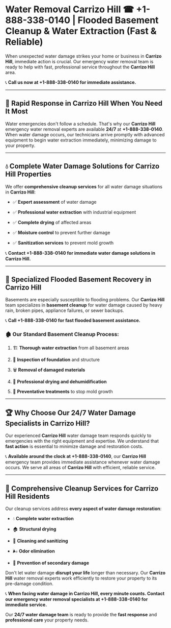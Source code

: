 # Water Removal Carrizo Hill ☎ +1-888-338-0140 | Flooded Basement Cleanup & Water Extraction (Fast & Reliable)

When unexpected water damage strikes your home or business in **Carrizo Hill**, immediate action is crucial. Our emergency water removal team is ready to help with fast, professional service throughout the **Carrizo Hill** area. 

📞 **Call us now at +1-888-338-0140 for immediate assistance.**
---
## 🚀 Rapid Response in Carrizo Hill When You Need It Most
Water emergencies don't follow a schedule. That's why our **Carrizo Hill** emergency water removal experts are available **24/7** at **+1-888-338-0140**. When water damage occurs, our technicians arrive promptly with advanced equipment to begin water extraction immediately, minimizing damage to your property.
---
## 💧 Complete Water Damage Solutions for Carrizo Hill Properties
We offer **comprehensive cleanup services** for all water damage situations in **Carrizo Hill**:
- ✅ **Expert assessment** of water damage  
- ✅ **Professional water extraction** with industrial equipment  
- ✅ **Complete drying** of affected areas  
- ✅ **Moisture control** to prevent further damage  
- ✅ **Sanitization services** to prevent mold growth  
📞 **Contact +1-888-338-0140 for immediate water damage solutions in Carrizo Hill.**
---
## 🌊 Specialized Flooded Basement Recovery in Carrizo Hill
Basements are especially susceptible to flooding problems. Our **Carrizo Hill** team specializes in **basement cleanup** for water damage caused by heavy rain, broken pipes, appliance failures, or sewer backups. 
📞 **Call +1-888-338-0140 for fast flooded basement assistance.**
### 🏚️ Our Standard Basement Cleanup Process:
1. 🏗️ **Thorough water extraction** from all basement areas  
2. 🔎 **Inspection of foundation** and structure  
3. 🗑️ **Removal of damaged materials**  
4. 💨 **Professional drying and dehumidification**  
5. 🚫 **Preventative treatments** to stop mold growth  
---
## 🏆 Why Choose Our 24/7 Water Damage Specialists in Carrizo Hill?
Our experienced **Carrizo Hill** water damage team responds quickly to emergencies with the right equipment and expertise. We understand that **fast action** is essential to minimize damage and restoration costs.
📞 **Available around the clock at +1-888-338-0140**, our **Carrizo Hill** emergency team provides immediate assistance whenever water damage occurs. We serve all areas of **Carrizo Hill** with efficient, reliable service.
---
## 🧹 Comprehensive Cleanup Services for Carrizo Hill Residents
Our cleanup services address **every aspect of water damage restoration**:
- 💧 **Complete water extraction**  
- 🏠 **Structural drying**  
- 🧼 **Cleaning and sanitizing**  
- 🌬️ **Odor elimination**  
- 🚫 **Prevention of secondary damage**  
Don't let water damage **disrupt your life** longer than necessary. Our **Carrizo Hill** water removal experts work efficiently to restore your property to its pre-damage condition.
📞 **When facing water damage in Carrizo Hill, every minute counts. Contact our emergency water removal specialists at +1-888-338-0140 for immediate service.**
Our **24/7 water damage team** is ready to provide the **fast response** and **professional care** your property needs.
